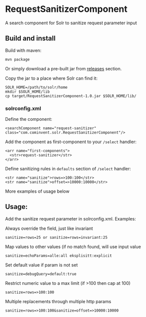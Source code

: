 # RequestSanitizerComponent
A search component for Solr to sanitize request parameter input

## Build and install

Build with maven:

    mvn package

Or simply download a pre-built jar from [releases](./releases) section.

Copy the jar to a place where Solr can find it:

    SOLR_HOME=/path/to/solr/home
    mkdir $SOLR_HOME/lib
    cp target/RequestSanitizerComponent-1.0.jar $SOLR_HOME/lib/

### solrconfig.xml

Define the component:

    <searchComponent name="request-sanitizer" class="com.cominvent.solr.RequestSanitizerComponent"/>

Add the component as first-component to your `/select` handler:

    <arr name="first-components">
      <str>request-sanitizer</str>
    </arr>

Define sanitizing rules in `defaults` section of `/select` handler:

    <str name="sanitize">rows=>100:100</str>
    <str name="sanitize">offset=>10000:10000</str>

More examples of usage below

## Usage:
Add the sanitize request parameter in solrconfig.xml. Examples:

Always override the field, just like invariant

    sanitize=rows=25 or sanitize=rows=invariant:25

Map values to other values (if no match found, will use input value

    sanitize=echoParams=alle:all eksplisitt:explicit

Set default value if param is not set

    sanitize=debugQuery=default:true

Restrict numeric value to a max limit (if >100 then cap at 100)

    sanitize=rows=>100:100

Multiple replacements through multiple http params

    sanitize=rows=>100:100&sanitize=offset=>10000:10000


